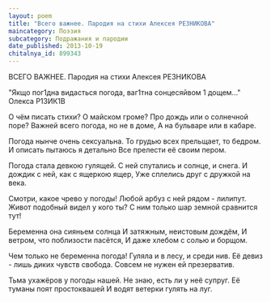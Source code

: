 ```yaml
---
layout: poem
title: "Всего важнее. Пародия на стихи Алексея РЕЗНИКОВА"
maincategory: Поэзия
subcategory: Подражания и пародии
date_published: 2013-10-19
chitalnya_id: 899343
---
```




ВСЕГО ВАЖНЕЕ. 
Пародия на стихи Алексея РЕЗНИКОВА

"Якщо пог1дна видасться погода,
ваг1тна сонцесяйвом 1 дощем..."
Олекса Р1ЗИК1В

О чём писать стихи? О майском громе?
Про дождь или о солнечной поре?
Важней всего погода, но не в доме,
А на бульваре или в кабаре.

Погода нынче очень сексуальна.
То грудью всех прельщает, то бедром.
И описать пытаюсь я детально
Все прелести её своим пером.

Погода стала девкою гулящей.
С ней спутались и солнце, и снега.
И дождик с ней, как с ящеркою ящер,
Уже сплелись друг с дружкой на века.

Смотри, какое чрево у погоды!
Любой арбуз с ней рядом - лилипут.
Живот подобный видел у кого ты?
С ним только шар земной сравнится тут!

Беременна она сияньем солнца
И затяжным, неистовым дождём,
И ветром, что поблизости пасётся,
И даже хлебом с солью и борщом.

Чем только не беременна погода!
Гуляла и в лесу, и среди нив.
Её девиз - лишь диких чувств свобода.
Совсем не нужен ей презерватив.

Тьма ухажёров у погоды нашей.
Не знаю, есть ли у неё супруг.
Её туманы поят простоквашей
И водят ветерки гулять на луг.






